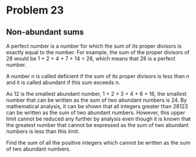 # Problem 23
## Non-abundant sums

A perfect number is a number for which the sum of its proper divisors
is exactly equal to the number. For example, the sum of the proper
divisors of 28 would be 1 + 2 + 4 + 7 + 14 = 28, which means that 28
is a perfect number.

A number n is called deficient if the sum of its proper divisors is
less than n and it is called abundant if this sum exceeds n.

As 12 is the smallest abundant number, 1 + 2 + 3 + 4 + 6 = 16, the
smallest number that can be written as the sum of two abundant numbers
is 24. By mathematical analysis, it can be shown that all integers
greater than 28123 can be written as the sum of two abundant numbers.
However, this upper limit cannot be reduced any further by analysis
even though it is known that the greatest number that cannot be
expressed as the sum of two abundant numbers is less than this limit.

Find the sum of all the positive integers which cannot be written as
the sum of two abundant numbers.
